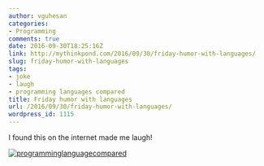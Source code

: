 ```yaml
---
author: vguhesan
categories:
- Programming
comments: true
date: 2016-09-30T18:25:16Z
link: http://mythinkpond.com/2016/09/30/friday-humor-with-languages/
slug: friday-humor-with-languages
tags:
- joke
- laugh
- programming languages compared
title: Friday humor with languages
url: /2016/09/30/friday-humor-with-languages/
wordpress_id: 1115
---
```


I found this on the internet made me laugh!

[![programminglanguagecompared](/img/2016/09/programminglanguagecompared.jpg?w=398)](/img/2016/09/programminglanguagecompared.jpg)
